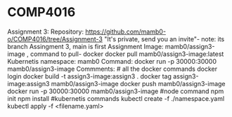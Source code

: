 # COMP4016
Assignment 3:
Repository: https://github.com/mamb0-o/COMP4016/tree/Assignment-3 "It's private, send you an invite"- note: its branch Assingment 3, main is first Assignment
Image: mamb0/assign3-image , command to pull- docker docker pull mamb0/assign3-image:latest
Kubernetis namespace: mamb0
Command: docker run -p 30000:30000 mamb0/assign3-image
Commments: # all the docker commands
docker login 
docker build -t assign3-image:assign3 .
docker tag assign3-image:assign3 mamb0/assign3-image
docker push mamb0/assign3-image
docker run -p 30000:30000 mamb0/assign3-image
#node command
npm init
npm install
#kubernetis commands
kubectl create -f ./namespace.yaml
kubectl apply -f <filename.yaml>
